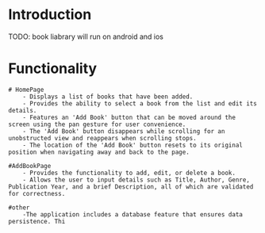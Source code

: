 # Introduction 
TODO: book liabrary will run on android and ios 

# Functionality 
    # HomePage
        - Displays a list of books that have been added. 
        - Provides the ability to select a book from the list and edit its details.
        - Features an 'Add Book' button that can be moved around the screen using the pan gesture for user convenience.
        - The 'Add Book' button disappears while scrolling for an unobstructed view and reappears when scrolling stops.
        - The location of the 'Add Book' button resets to its original position when navigating away and back to the page.

    #AddBookPage
        - Provides the functionality to add, edit, or delete a book. 
        - Allows the user to input details such as Title, Author, Genre, Publication Year, and a brief Description, all of which are validated for correctness.

    #other
        -The application includes a database feature that ensures data persistence. Thi
